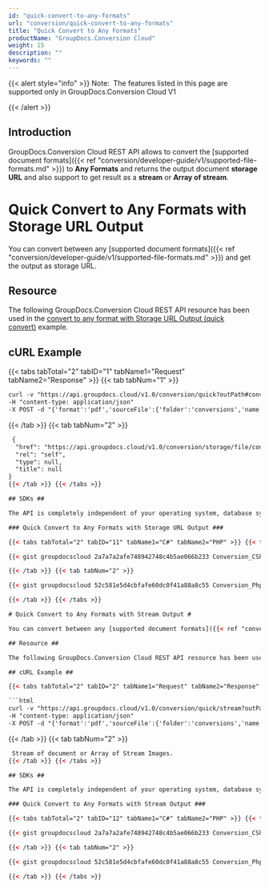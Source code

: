 ```yaml
---
id: "quick-convert-to-any-formats"
url: "conversion/quick-convert-to-any-formats"
title: "Quick Convert to Any Formats"
productName: "GroupDocs.Conversion Cloud"
weight: 15
description: ""
keywords: ""
---
```


{{< alert style="info" >}}
Note:  The features listed in this page are supported only in GroupDocs.Conversion Cloud V1

{{< /alert >}}

## Introduction ##

GroupDocs.Conversion Cloud REST API allows to convert the [supported document formats]({{< ref "conversion/developer-guide/v1/supported-file-formats.md" >}}) to  **Any Formats** and returns the output document **storage URL** and also support to get result as a **stream** or **Array of stream**.

# Quick Convert to Any Formats with Storage URL Output #

You can convert between any [supported document formats]({{< ref "conversion/developer-guide/v1/supported-file-formats.md" >}}) and get the output as storage URL.

## Resource ##

The following GroupDocs.Conversion Cloud REST API resource has been used in the [convert to any format with Storage URL Output (quick convert)](https://apireference.groupdocs.cloud/conversion/#!/QuickConversion/QuickConvert) example.

## cURL Example ##

{{< tabs tabTotal="2" tabID="1" tabName1="Request" tabName2="Response" >}} {{< tab tabNum="1" >}}

```html
curl -v "https://api.groupdocs.cloud/v1.0/conversion/quick?outPath#conversions%2F&#x26;appsid#XXXX&#x26;signature#XXX-XX"
-H "content-type: application/json"
-X POST -d "{'format':'pdf','sourceFile':{'folder':'conversions','name':'sample.docx'}}"
```

{{< /tab >}} {{< tab tabNum="2" >}}

```html
 {
  "href": "https://api.groupdocs.cloud/v1.0/conversion/storage/file/conversions/sample.pdf",
  "rel": "self",
  "type": null,
  "title": null
}
{{< /tab >}} {{< /tabs >}}

## SDKs ##

The API is completely independent of your operating system, database system or development language. We provide and support API SDKs in many development languages in order to make it even easier to integrate. You can see our available SDKs list [here](https://github.com/groupdocs-conversion-cloud).

### Quick Convert to Any Formats with Storage URL Output ###

{{< tabs tabTotal="2" tabID="11" tabName1="C#" tabName2="PHP" >}} {{< tab tabNum="1" >}}

{{< gist groupdocscloud 2a7a7a2afe748942748c4b5ae066b233 Conversion_CSharp_Convert_To_Any_Format.cs >}}

{{< /tab >}} {{< tab tabNum="2" >}}

{{< gist groupdocscloud 52c581e5d4cbfafe60dc0f41a88a8c55 Conversion_Php_Convert_To_Any_Forrmat.php >}}

{{< /tab >}} {{< /tabs >}}

# Quick Convert to Any Formats with Stream Output #

You can convert between any [supported document formats]({{< ref "conversion/developer-guide/v1/supported-file-formats.md" >}}) and get the output as stream.

## Resource ##

The following GroupDocs.Conversion Cloud REST API resource has been used in the [convert to any format with Stream Output (quick convert)](https://apireference.groupdocs.cloud/conversion/#!/QuickConversion/QuickConvertToStream) example.

## cURL Example ##

{{< tabs tabTotal="2" tabID="2" tabName1="Request" tabName2="Response" >}} {{< tab tabNum="1" >}}

```html
curl -v "https://api.groupdocs.cloud/v1.0/conversion/quick/stream?outPath#conversions%2F&#x26;appsid#XXXX&#x26;signature#XXX-XX"
-H "content-type: application/json"
-X POST -d "{'format':'pdf','sourceFile':{'folder':'conversions','name':'sample.docx'}}"
```

{{< /tab >}} {{< tab tabNum="2" >}}

```html
 Stream of document or Array of Stream Images.
{{< /tab >}} {{< /tabs >}}

## SDKs ##

The API is completely independent of your operating system, database system or development language. We provide and support API SDKs in many development languages in order to make it even easier to integrate. You can see our available SDKs list [here](https://github.com/groupdocs-conversion-cloud).

### Quick Convert to Any Formats with Stream Output ###

{{< tabs tabTotal="2" tabID="12" tabName1="C#" tabName2="PHP" >}} {{< tab tabNum="1" >}}

{{< gist groupdocscloud 2a7a7a2afe748942748c4b5ae066b233 Conversion_CSharp_Convert_To_Any_Format_Stream.cs >}}

{{< /tab >}} {{< tab tabNum="2" >}}

{{< gist groupdocscloud 52c581e5d4cbfafe60dc0f41a88a8c55 Conversion_Php_Convert_To_Any_Forrmat_Stream.php >}}

{{< /tab >}} {{< /tabs >}}

